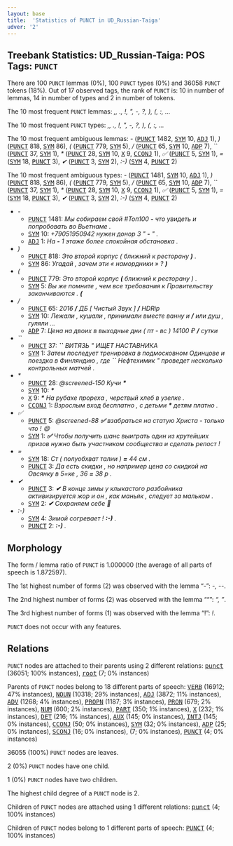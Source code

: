 ```yaml
---
layout: base
title:  'Statistics of PUNCT in UD_Russian-Taiga'
udver: '2'
---
```


## Treebank Statistics: UD_Russian-Taiga: POS Tags: `PUNCT`

There are 100 `PUNCT` lemmas (0%), 100 `PUNCT` types (0%) and 36058 `PUNCT` tokens (18%).
Out of 17 observed tags, the rank of `PUNCT` is: 10 in number of lemmas, 14 in number of types and 2 in number of tokens.

The 10 most frequent `PUNCT` lemmas: <em>,, ., !, ", -, ?, ), (, :, ...</em>

The 10 most frequent `PUNCT` types:  <em>,, ., !, ", -, ?, ), (, :, ...</em>

The 10 most frequent ambiguous lemmas: <em>-</em> (<tt><a href="ru_taiga-pos-PUNCT.html">PUNCT</a></tt> 1482, <tt><a href="ru_taiga-pos-SYM.html">SYM</a></tt> 10, <tt><a href="ru_taiga-pos-ADJ.html">ADJ</a></tt> 1), <em>)</em> (<tt><a href="ru_taiga-pos-PUNCT.html">PUNCT</a></tt> 818, <tt><a href="ru_taiga-pos-SYM.html">SYM</a></tt> 86), <em>(</em> (<tt><a href="ru_taiga-pos-PUNCT.html">PUNCT</a></tt> 779, <tt><a href="ru_taiga-pos-SYM.html">SYM</a></tt> 5), <em>/</em> (<tt><a href="ru_taiga-pos-PUNCT.html">PUNCT</a></tt> 65, <tt><a href="ru_taiga-pos-SYM.html">SYM</a></tt> 10, <tt><a href="ru_taiga-pos-ADP.html">ADP</a></tt> 7), <em>``</em> (<tt><a href="ru_taiga-pos-PUNCT.html">PUNCT</a></tt> 37, <tt><a href="ru_taiga-pos-SYM.html">SYM</a></tt> 1), <em>*</em> (<tt><a href="ru_taiga-pos-PUNCT.html">PUNCT</a></tt> 28, <tt><a href="ru_taiga-pos-SYM.html">SYM</a></tt> 10, <tt><a href="ru_taiga-pos-X.html">X</a></tt> 9, <tt><a href="ru_taiga-pos-CCONJ.html">CCONJ</a></tt> 1), <em>✅</em> (<tt><a href="ru_taiga-pos-PUNCT.html">PUNCT</a></tt> 5, <tt><a href="ru_taiga-pos-SYM.html">SYM</a></tt> 1), <em>=</em> (<tt><a href="ru_taiga-pos-SYM.html">SYM</a></tt> 18, <tt><a href="ru_taiga-pos-PUNCT.html">PUNCT</a></tt> 3), <em>✔</em> (<tt><a href="ru_taiga-pos-PUNCT.html">PUNCT</a></tt> 3, <tt><a href="ru_taiga-pos-SYM.html">SYM</a></tt> 2), <em>:-)</em> (<tt><a href="ru_taiga-pos-SYM.html">SYM</a></tt> 4, <tt><a href="ru_taiga-pos-PUNCT.html">PUNCT</a></tt> 2)

The 10 most frequent ambiguous types:  <em>-</em> (<tt><a href="ru_taiga-pos-PUNCT.html">PUNCT</a></tt> 1481, <tt><a href="ru_taiga-pos-SYM.html">SYM</a></tt> 10, <tt><a href="ru_taiga-pos-ADJ.html">ADJ</a></tt> 1), <em>)</em> (<tt><a href="ru_taiga-pos-PUNCT.html">PUNCT</a></tt> 818, <tt><a href="ru_taiga-pos-SYM.html">SYM</a></tt> 86), <em>(</em> (<tt><a href="ru_taiga-pos-PUNCT.html">PUNCT</a></tt> 779, <tt><a href="ru_taiga-pos-SYM.html">SYM</a></tt> 5), <em>/</em> (<tt><a href="ru_taiga-pos-PUNCT.html">PUNCT</a></tt> 65, <tt><a href="ru_taiga-pos-SYM.html">SYM</a></tt> 10, <tt><a href="ru_taiga-pos-ADP.html">ADP</a></tt> 7), <em>``</em> (<tt><a href="ru_taiga-pos-PUNCT.html">PUNCT</a></tt> 37, <tt><a href="ru_taiga-pos-SYM.html">SYM</a></tt> 1), <em>*</em> (<tt><a href="ru_taiga-pos-PUNCT.html">PUNCT</a></tt> 28, <tt><a href="ru_taiga-pos-SYM.html">SYM</a></tt> 10, <tt><a href="ru_taiga-pos-X.html">X</a></tt> 9, <tt><a href="ru_taiga-pos-CCONJ.html">CCONJ</a></tt> 1), <em>✅</em> (<tt><a href="ru_taiga-pos-PUNCT.html">PUNCT</a></tt> 5, <tt><a href="ru_taiga-pos-SYM.html">SYM</a></tt> 1), <em>=</em> (<tt><a href="ru_taiga-pos-SYM.html">SYM</a></tt> 18, <tt><a href="ru_taiga-pos-PUNCT.html">PUNCT</a></tt> 3), <em>✔</em> (<tt><a href="ru_taiga-pos-PUNCT.html">PUNCT</a></tt> 3, <tt><a href="ru_taiga-pos-SYM.html">SYM</a></tt> 2), <em>:-)</em> (<tt><a href="ru_taiga-pos-SYM.html">SYM</a></tt> 4, <tt><a href="ru_taiga-pos-PUNCT.html">PUNCT</a></tt> 2)


* <em>-</em>
  * <tt><a href="ru_taiga-pos-PUNCT.html">PUNCT</a></tt> 1481: <em>Мы собираем свой #Топ100 <b>-</b> что увидеть и попробовать во Вьетнаме .</em>
  * <tt><a href="ru_taiga-pos-SYM.html">SYM</a></tt> 10: <em>+79051950942 нужен донор 3 " <b>-</b> " .</em>
  * <tt><a href="ru_taiga-pos-ADJ.html">ADJ</a></tt> 1: <em>На <b>-</b> 1 этаже более спокойная обстановка .</em>
* <em>)</em>
  * <tt><a href="ru_taiga-pos-PUNCT.html">PUNCT</a></tt> 818: <em>Это второй корпус ( ближний к ресторану <b>)</b> .</em>
  * <tt><a href="ru_taiga-pos-SYM.html">SYM</a></tt> 86: <em>Угадай , зачем эти « намордники » ? <b>)</b></em>
* <em>(</em>
  * <tt><a href="ru_taiga-pos-PUNCT.html">PUNCT</a></tt> 779: <em>Это второй корпус <b>(</b> ближний к ресторану ) .</em>
  * <tt><a href="ru_taiga-pos-SYM.html">SYM</a></tt> 5: <em>Вы же помните , чем все требования к Правительству заканчиваются . <b>(</b></em>
* <em>/</em>
  * <tt><a href="ru_taiga-pos-PUNCT.html">PUNCT</a></tt> 65: <em>2016 <b>/</b> ДБ [ Чистый Звук ] <b>/</b> HDRip</em>
  * <tt><a href="ru_taiga-pos-SYM.html">SYM</a></tt> 10: <em>Лежали , кушали , принимали вместе ванну и <b>/</b> или душ , гуляли ...</em>
  * <tt><a href="ru_taiga-pos-ADP.html">ADP</a></tt> 7: <em>Цена на двоих в выходные дни ( пт - вс ) 14100 ₽ <b>/</b> сутки</em>
* <em>``</em>
  * <tt><a href="ru_taiga-pos-PUNCT.html">PUNCT</a></tt> 37: <em><b>``</b> ВИТЯЗЬ " ИЩЕТ НАСТАВНИКА</em>
  * <tt><a href="ru_taiga-pos-SYM.html">SYM</a></tt> 1: <em>Затем последует тренировка в подмосковном Одинцове и поездка в Финляндию , где <b>``</b> Нефтехимик " проведет несколько контрольных матчей .</em>
* <em>*</em>
  * <tt><a href="ru_taiga-pos-PUNCT.html">PUNCT</a></tt> 28: <em>@screened-150 Кучи <b>*</b></em>
  * <tt><a href="ru_taiga-pos-SYM.html">SYM</a></tt> 10: <em><b>*</b></em>
  * <tt><a href="ru_taiga-pos-X.html">X</a></tt> 9: <em><b>*</b> <b>*</b> <b>*</b> На рубахе прореха , черствый хлеб в узелке .</em>
  * <tt><a href="ru_taiga-pos-CCONJ.html">CCONJ</a></tt> 1: <em>Взрослым вход бесплатно , с детьми <b>*</b> детям платно .</em>
* <em>✅</em>
  * <tt><a href="ru_taiga-pos-PUNCT.html">PUNCT</a></tt> 5: <em>@screened-88 <b>✅</b> взабраться на статую Христа - только что ! 😄</em>
  * <tt><a href="ru_taiga-pos-SYM.html">SYM</a></tt> 1: <em><b>✅</b> Чтобы получить шанс выиграть один из крутейших призов нужно быть участником сообщества и сделать репост !</em>
* <em>=</em>
  * <tt><a href="ru_taiga-pos-SYM.html">SYM</a></tt> 18: <em>Ст ( полуобхват талии ) <b>=</b> 44 см .</em>
  * <tt><a href="ru_taiga-pos-PUNCT.html">PUNCT</a></tt> 3: <em>Да есть скидки , но например цена со скидкой на Овсянку в 5=ке , 36 <b>=</b> 38 р .</em>
* <em>✔</em>
  * <tt><a href="ru_taiga-pos-PUNCT.html">PUNCT</a></tt> 3: <em><b>✔</b> В конце зимы у клыкастого разбойника активизируется жор и он , как маньяк , следует за мальком .</em>
  * <tt><a href="ru_taiga-pos-SYM.html">SYM</a></tt> 2: <em><b>✔</b> Сохраняем себе 📌</em>
* <em>:-)</em>
  * <tt><a href="ru_taiga-pos-SYM.html">SYM</a></tt> 4: <em>Зимой согревает ! <b>:-)</b> .</em>
  * <tt><a href="ru_taiga-pos-PUNCT.html">PUNCT</a></tt> 2: <em><b>:-)</b> .</em>

## Morphology

The form / lemma ratio of `PUNCT` is 1.000000 (the average of all parts of speech is 1.872597).

The 1st highest number of forms (2) was observed with the lemma “-”: <em>-, --</em>.

The 2nd highest number of forms (2) was observed with the lemma ““”: <em>“, ”</em>.

The 3rd highest number of forms (1) was observed with the lemma “!”: <em>!</em>.

`PUNCT` does not occur with any features.


## Relations

`PUNCT` nodes are attached to their parents using 2 different relations: <tt><a href="ru_taiga-dep-punct.html">punct</a></tt> (36051; 100% instances), <tt><a href="ru_taiga-dep-root.html">root</a></tt> (7; 0% instances)

Parents of `PUNCT` nodes belong to 18 different parts of speech: <tt><a href="ru_taiga-pos-VERB.html">VERB</a></tt> (16912; 47% instances), <tt><a href="ru_taiga-pos-NOUN.html">NOUN</a></tt> (10318; 29% instances), <tt><a href="ru_taiga-pos-ADJ.html">ADJ</a></tt> (3872; 11% instances), <tt><a href="ru_taiga-pos-ADV.html">ADV</a></tt> (1268; 4% instances), <tt><a href="ru_taiga-pos-PROPN.html">PROPN</a></tt> (1187; 3% instances), <tt><a href="ru_taiga-pos-PRON.html">PRON</a></tt> (679; 2% instances), <tt><a href="ru_taiga-pos-NUM.html">NUM</a></tt> (600; 2% instances), <tt><a href="ru_taiga-pos-PART.html">PART</a></tt> (350; 1% instances), <tt><a href="ru_taiga-pos-X.html">X</a></tt> (232; 1% instances), <tt><a href="ru_taiga-pos-DET.html">DET</a></tt> (216; 1% instances), <tt><a href="ru_taiga-pos-AUX.html">AUX</a></tt> (145; 0% instances), <tt><a href="ru_taiga-pos-INTJ.html">INTJ</a></tt> (145; 0% instances), <tt><a href="ru_taiga-pos-CCONJ.html">CCONJ</a></tt> (50; 0% instances), <tt><a href="ru_taiga-pos-SYM.html">SYM</a></tt> (32; 0% instances), <tt><a href="ru_taiga-pos-ADP.html">ADP</a></tt> (25; 0% instances), <tt><a href="ru_taiga-pos-SCONJ.html">SCONJ</a></tt> (16; 0% instances),  (7; 0% instances), <tt><a href="ru_taiga-pos-PUNCT.html">PUNCT</a></tt> (4; 0% instances)

36055 (100%) `PUNCT` nodes are leaves.

2 (0%) `PUNCT` nodes have one child.

1 (0%) `PUNCT` nodes have two children.

The highest child degree of a `PUNCT` node is 2.

Children of `PUNCT` nodes are attached using 1 different relations: <tt><a href="ru_taiga-dep-punct.html">punct</a></tt> (4; 100% instances)

Children of `PUNCT` nodes belong to 1 different parts of speech: <tt><a href="ru_taiga-pos-PUNCT.html">PUNCT</a></tt> (4; 100% instances)

